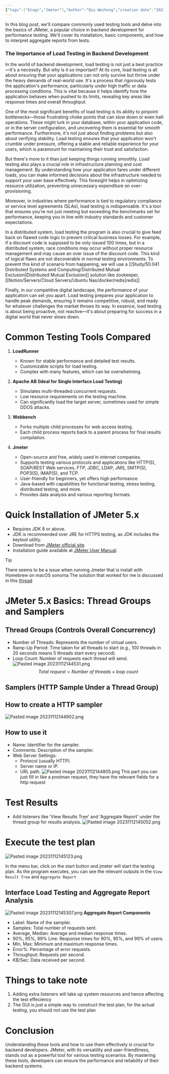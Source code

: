 ```yaml
---
{"tags":["blogs","Jmeter"],"Author":"Qiu Weihong","creation date":"2023-11-12 14:43","modification date":"Sunday 12th November 2023 14:43:57","publish":null,"priority":null,"topics":["Backend Essential"],"banner":"https://infitniteloop.s3.ap-southeast-1.amazonaws.com/banner/load-testing-banner.png","dg-publish":true,"permalink":"/blogs/backend-development-essentials/load-testing-using-jmeter/","dgPassFrontmatter":true,"created":"2023-11-12T14:43:57.000+08:00","updated":"2023-11-12T15:11:52.000+08:00"}
---
```


In this blog post, we'll compare commonly used testing tools and delve into the basics of JMeter, a popular choice in backend development for performance testing. We'll cover its installation, basic components, and how to interpret aggregate reports from tests.

### The Importance of Load Testing in Backend Development

In the world of backend development, load testing is not just a best practice—it's a necessity. But why is it so important? At its core, load testing is all about ensuring that your applications can not only survive but thrive under the heavy demands of real-world use. It's a process that rigorously tests the application's performance, particularly under high traffic or data processing conditions. This is vital because it helps identify how the application behaves when pushed to its limits, revealing key areas like response times and overall throughput. 

One of the most significant benefits of load testing is its ability to pinpoint bottlenecks—those frustrating choke points that can slow down or even halt operations. These might lurk in your database, within your application code, or in the server configuration, and uncovering them is essential for smooth performance. Furthermore, it's not just about finding problems but also about verifying stability. Load testing ensures that your application won't crumble under pressure, offering a stable and reliable experience for your users, which is paramount for maintaining their trust and satisfaction.

But there's more to it than just keeping things running smoothly. Load testing also plays a crucial role in infrastructure planning and cost management. By understanding how your application fares under different loads, you can make informed decisions about the infrastructure needed to support your user base effectively. This foresight helps in optimizing resource utilization, preventing unnecessary expenditure on over-provisioning.

Moreover, in industries where performance is tied to regulatory compliance or service level agreements (SLAs), load testing is indispensable. It's a tool that ensures you're not just meeting but exceeding the benchmarks set for performance, keeping you in line with industry standards and customer expectations.

In a distributed system, load testing the program is also crucial to give feed back on flawed code logic to prevent critical business losses. For example, if a discount code is supposed to be only issued 100 times, but in a distributed system, race conditions may occur without proper resource management and may cause an over issue of the discount code. This kind of logical flaws are not discoverable in normal testing environments. To prevent this kind of scenario from happening, we will use a [[Study/50.041 Distributed Systems and Computing/Distributed Mutual Exclusion\|Distributed Mutual Exclusion]] solution like zookeeper, [[Notion/Servers/Cloud Servers/Ubuntu Nas/docker/redis\|redis]]

Finally, in our competitive digital landscape, the performance of your application can set you apart. Load testing prepares your application to handle peak demands, ensuring it remains competitive, robust, and ready for whatever challenges the market throws its way. In essence, load testing is about being proactive, not reactive—it's about preparing for success in a digital world that never slows down.

# Common Testing Tools Compared

1. **LoadRunner**
   - Known for stable performance and detailed test results.
   - Customizable scripts for load testing.
   - Complex with many features, which can be overwhelming.

2. **Apache AB (Ideal for Single Interface Load Testing)**
   - Simulates multi-threaded concurrent requests.
   - Low resource requirements on the testing machine.
   - Can significantly load the target server, sometimes used for simple DDOS attacks.

3. **Webbench**
   - Forks multiple child processes for web access testing.
   - Each child process reports back to a parent process for final results compilation.

4. **Jmeter**
   - Open-source and free, widely used in internet companies.
   - Supports testing various protocols and applications like HTTP(S), SOAP/REST Web services, FTP, JDBC, LDAP, JMS, SMTP(S), POP3(S), IMAP(S), and TCP.
   - User-friendly for beginners, yet offers high performance.
   - Java-based with capabilities for functional testing, stress testing, distributed testing, and more.
   - Provides data analysis and various reporting formats.

# Quick Installation of JMeter 5.x

- Requires JDK 8 or above.
- JDK is recommended over JRE for HTTPS testing, as JDK includes the keytool utility.
- Download from [JMeter official site](https://jmeter.apache.org/download_jmeter.cgi).
- Installation guide available at [JMeter User Manual](http://jmeter.apache.org/usermanual/get-started.html).
>[!tip] 
>There seems to be a issue when running Jmeter that is install with Homebrew on macOS sonoma
>The solution that worked for me is discussed in this [thread](https://github.com/apache/jmeter/issues/6083#issuecomment-1786152329)
# JMeter 5.x Basics: Thread Groups and Samplers

## **Thread Groups (Controls Overall Concurrency)**
- Number of Threads: Represents the number of virtual users.
- Ramp-Up Period: Time taken for all threads to start (e.g., 100 threads in 20 seconds means 5 threads start every second).
- Loop Count: Number of requests each thread will send.
![Pasted image 20231112144531.png](/img/user/Blogs/Backend%20Development%20Essentials/attachments/Pasted%20image%2020231112144531.png)
$$Total\ request = Number\ of\ threads \times loop\ count$$

## **Samplers (HTTP Sample Under a Thread Group)**
## How to create a HTTP sampler
![Pasted image 20231112144902.png](/img/user/Blogs/Backend%20Development%20Essentials/attachments/Pasted%20image%2020231112144902.png)
## How to use it
- Name: Identifier for the sampler.
- Comments: Description of the sampler.
- Web Server Settings:
  - Protocol (usually HTTP).
  - Server name or IP.
  - URL path.
![Pasted image 20231112144805.png](/img/user/Blogs/Backend%20Development%20Essentials/attachments/Pasted%20image%2020231112144805.png)
This part you can just fill in like a postman request, they have the relevant fields for a http request

# Test Results
- Add listeners like 'View Results Tree' and 'Aggregate Report' under the thread group for results analysis.
![Pasted image 20231112145052.png](/img/user/Blogs/Backend%20Development%20Essentials/attachments/Pasted%20image%2020231112145052.png)

# Execute the test plan
![Pasted image 20231112145123.png](/img/user/Blogs/Backend%20Development%20Essentials/attachments/Pasted%20image%2020231112145123.png)

In the menu bar, click on the start button and jmeter will start the testing plan.
As the program executes, you can see the relevant outputs in the `View Result Tree` and `Aggregate Report`

## Interface Load Testing and Aggregate Report Analysis
![Pasted image 20231112145307.png](/img/user/Blogs/Backend%20Development%20Essentials/attachments/Pasted%20image%2020231112145307.png)
**Aggregate Report Components**
- Label: Name of the sampler.
- Samples: Total number of requests sent.
- Average, Median: Average and median response times.
- 90%, 95%, 99% Line: Response times for 90%, 95%, and 99% of users.
- Min, Max: Minimum and maximum response times.
- Error%: Percentage of error requests.
- Throughput: Requests per second.
- KB/Sec: Data received per second.

# Things to take note
1. Adding extra listeners will take up system resources and hence affecting the test effeciency
2. The GUI is just a simple way to construct the test plan, for the actual testing, you should not use the test plan
# Conclusion
Understanding these tools and how to use them effectively is crucial for backend developers. JMeter, with its versatility and user-friendliness, stands out as a powerful tool for various testing scenarios. By mastering these tools, developers can ensure the performance and reliability of their backend systems.
